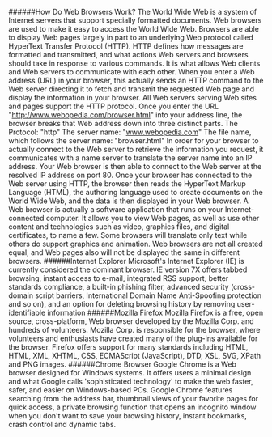######How Do Web Browsers Work?
The World Wide Web is a system of Internet servers that support specially formatted documents. Web browsers are used to make it easy to access the World Wide Web. Browsers are able to display Web pages largely in part to an underlying Web protocol called HyperText Transfer Protocol (HTTP). HTTP defines how messages are formatted and transmitted, and what actions Web servers and browsers should take in response to various commands. It is what allows Web clients and Web servers to communicate with each other. When you enter a Web address (URL) in your browser, this actually sends an HTTP command to the Web server directing it to fetch and transmit the requested Web page and display the information in your browser. All Web servers serving Web sites and pages support the HTTP protocol.
Once you enter the URL "http://www.webopedia.com/browser.html" into your address line, the browser breaks that Web address down into three distinct parts.
The Protocol: "http"
The server name: "www.webopedia.com"
The file name, which follows the server name: "browser.html"
In order for your browser to actually connect to the Web server to retrieve the information you request, it communicates with a name server to translate the server name into an IP address. Your Web browser is then able to connect to the Web server at the resolved IP address on port 80. Once your browser has connected to the Web server using HTTP, the browser then reads the HyperText Markup Language (HTML), the authoring language used to create documents on the World Wide Web, and the data is then displayed in your Web browser.
A Web browser is actually a software application that runs on your Internet-connected computer. It allows you to view Web pages, as well as use other content and technologies such as video, graphics files, and digital certificates, to name a few. Some browsers will translate only text while others do support graphics and animation. Web browsers are not all created equal, and Web pages also will not be displayed the same in different browsers.
######Internet Explorer
Microsoft's Internet Explorer (IE) is currently considered the dominant browser. IE version 7X offers tabbed browsing, instant access to e-mail, integrated RSS support, better standards compliance, a built-in phishing filter, advanced security (cross-domain script barriers, International Domain Name Anti-Spoofing protection and so on), and an option for deleting browsing history by removing user-identifiable information
######Mozilla Firefox
Mozilla Firefox is a free, open source, cross-platform, Web browser developed by the Mozilla Corp. and hundreds of volunteers. Mozilla Corp. is responsible for the browser, where volunteers and enthusiasts have created many of the plug-ins available for the browser. Firefox offers support for many standards including HTML, HTML, XML, XHTML, CSS, ECMAScript (JavaScript), DTD, XSL, SVG, XPath and PNG images.
######Chrome Browser
Google Chrome is a Web browser designed for Windows systems. It offers users a minimal design and what Google calls 'sophisticated technology' to make the web faster, safer, and easier on Windows-based PCs. Google Chrome features searching from the address bar, thumbnail views of your favorite pages for quick access, a private browsing function that opens an incognito window when you don't want to save your browsing history, instant bookmarks, crash control and dynamic tabs.
